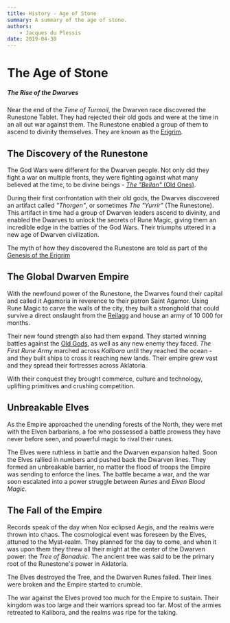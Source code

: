 ```yaml
---
title: History - Age of Stone
summary: A summary of the age of stone.
authors:
    - Jacques du Plessis
date: 2019-04-30
---
```

# The Age of Stone
##### The Rise of the Dwarves
Near the end of the _Time of Turmoil_, the Dwarven race discovered the Runestone Tablet.  They had rejected their old gods and were at the time in an all out war against them.  The Runestone enabled a group of them to ascend to divinity themselves.  They are known as the [Erigrim](/religion/deities/erigrim).

## The Discovery of the Runestone
The God Wars were different for the Dwarven people.  Not only did they fight a war on multiple fronts, they were fighting against what many believed at the time, to be divine beings - [_The "Bellan"_ (Old Ones)](/religion/deities/dwarf_old_ones).

During their first confrontation with their old gods, the Dwarves discovered an artifact called _"Thorgen"_, or sometimes _The "Yurrir"_ (The Runestone).  This artifact in time had a group of Dwarven leaders ascend to divinity, and enabled the Dwarves to unlock the secrets of Rune Magic, giving them an incredible edge in the battles of the God Wars.  Their triumphs uttered in a new age of Dwarven civilization.

The myth of how they discovered the Runestone are told as part of the [Genesis of the Erigrim](/religion/deities/erigrim#genesis)

## The Global Dwarven Empire
With the newfound power of the Runestone, the Dwarves found their capital and called it Agamoria in reverence to their patron Saint Agamor.  Using Rune Magic to carve the walls of the city, they built a stronghold that could survive a direct onslaught from the [Reilagg](/cosmology/planes/reilagg) and house an army of 10 000 for months.

Their new found strength also had them expand.  They started winning battles against the [Old Gods](/religion/deities/dwarf_old_ones), as well as any new enemy they faced.  _The First Rune Army_ marched across _Kalibora_ until they reached the ocean - and they built ships to cross it reaching new lands.  Their empire grew vast and they spread their fortresses across Aklatoria.

With their conquest they brought commerce, culture and technology, uplifting primitives and crushing competition.

## Unbreakable Elves
As the Empire approached the unending forests of the North, they were met with the Elven barbarians, a foe who possessed a battle prowess they have never before seen, and powerful magic to rival their runes.

The Elves were ruthless in battle and the Dwarven expansion halted.  Soon the Elves rallied in numbers and pushed back the Dwarven lines.  They formed an unbreakable barrier, no matter the flood of troops the Empire was sending to enforce the lines.  The battle became a war, and the war soon escalated into a power struggle between _Runes_ and _Elven Blood Magic_.

## The Fall of the Empire
Records speak of the day when Nox eclipsed Aegis, and the realms were thrown into chaos.  The cosmological event was foreseen by the Elves, attuned to the Myst-realm.  They planned for the day to come, and when it was upon them they threw all their might at the center of the Dwarven power: the _Tree of Bonaduic_.  The ancient tree was said to be the primary root of the Runestone's power in Aklatoria.

The Elves destroyed the Tree, and the Dwarven Runes failed.  Their lines were broken and the Empire started to crumble.

The war against the Elves proved too much for the Empire to sustain.  Their kingdom was too large and their warriors spread too far.  Most of the armies retreated to Kalibora, and the realms was ripe for the taking.